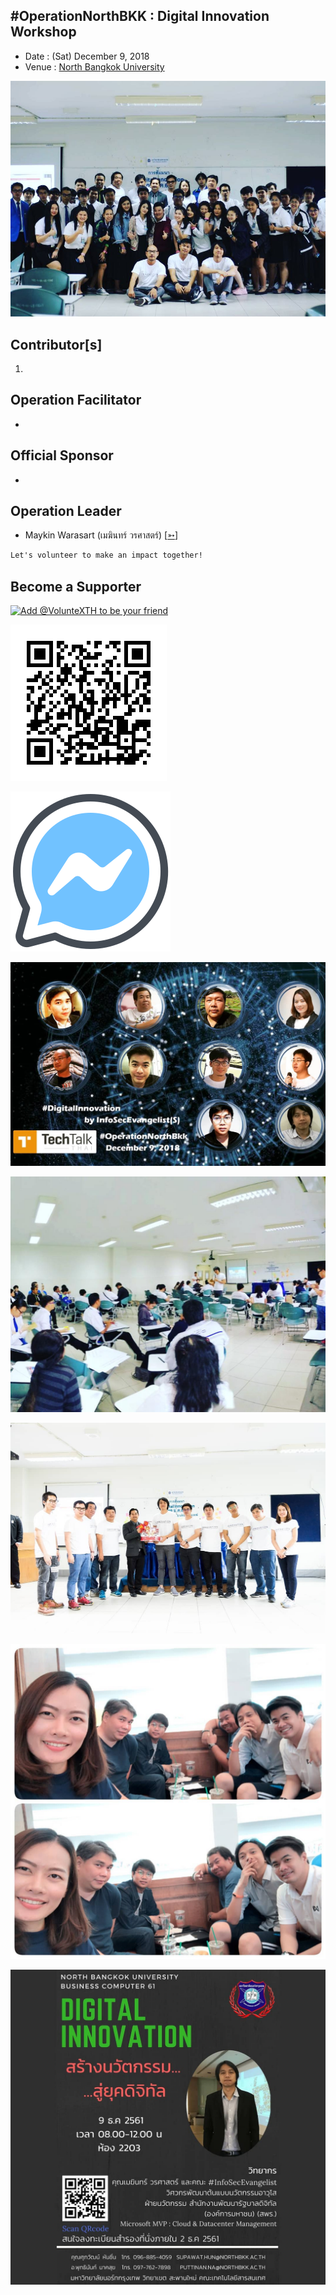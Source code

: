 ## #OperationNorthBKK : Digital Innovation Workshop

+ Date : (Sat) December 9, 2018
+ Venue : [North Bangkok University](http://www.northbkk.ac.th/)

[![](/OperationNorthBKK/pic/Group.jpg "#OperationNorthBKK")](https://web.facebook.com/hashtag/OperationNorthBKK)

## Contributor[s]
1.

## Operation Facilitator
+

## Official Sponsor
+ 

## Operation Leader
+ Maykin Warasart (เมฆินทร์ วรศาสตร์) [[➳](http://mk.in.th)]

```markdown
Let's volunteer to make an impact together!
```

## Become a Supporter

[![](https://scdn.line-apps.com/n/line_add_friends/btn/en.png "Add @VolunteXTH to be your friend")](https://lin.ee/cnIgUj4)

[![](/@VolunteXTH.png "Add @VolunteXTH to be your friend")](https://line.me/R/ti/p/@voluntex)

[![](/fb-m.png "Talk to us via FB messenger")](https://m.me/VolunteXTH)


[![](/OperationNorthBKK/pic/Team.jpg "#OperationNorthBKK")](https://web.facebook.com/hashtag/OperationNorthBKK)

[![](/OperationNorthBKK/pic/During.jpg "#OperationNorthBKK")](https://web.facebook.com/hashtag/OperationNorthBKK)

[![](/OperationNorthBKK/pic/Gift.jpg "#OperationNorthBKK")](https://web.facebook.com/hashtag/OperationNorthBKK)

[![](/OperationNorthBKK/pic/Prep.jpg "#OperationNorthBKK")](https://web.facebook.com/hashtag/OperationNorthBKK)

[![](/OperationNorthBKK/pic/Poster.jpg "#OperationNorthBKK")](https://web.facebook.com/hashtag/OperationNorthBKK)

